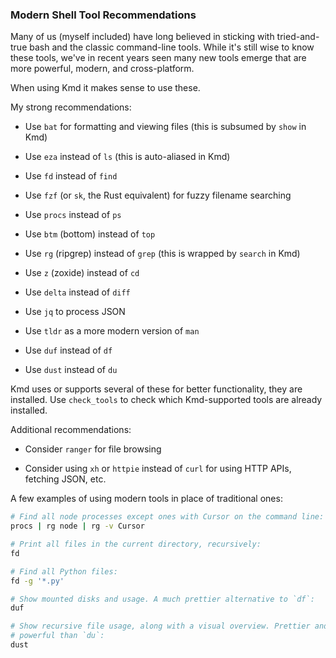 ### Modern Shell Tool Recommendations

Many of us (myself included) have long believed in sticking with tried-and-true bash and
the classic command-line tools.
While it's still wise to know these tools, we've in recent years seen many new tools
emerge that are more powerful, modern, and cross-platform.

When using Kmd it makes sense to use these.

My strong recommendations:

- Use `bat` for formatting and viewing files (this is subsumed by `show` in Kmd)

- Use `eza` instead of `ls` (this is auto-aliased in Kmd)

- Use `fd` instead of `find`

- Use `fzf` (or `sk`, the Rust equivalent) for fuzzy filename searching

- Use `procs` instead of `ps`

- Use `btm` (bottom) instead of `top`

- Use `rg` (ripgrep) instead of `grep` (this is wrapped by `search` in Kmd)

- Use `z` (zoxide) instead of `cd`

- Use `delta` instead of `diff`

- Use `jq` to process JSON

- Use `tldr` as a more modern version of `man`

- Use `duf` instead of `df`

- Use `dust` instead of `du`

Kmd uses or supports several of these for better functionality, they are installed.
Use `check_tools` to check which Kmd-supported tools are already installed.

Additional recommendations:

- Consider `ranger` for file browsing

- Consider using `xh` or `httpie` instead of `curl` for using HTTP APIs, fetching JSON,
  etc.

A few examples of using modern tools in place of traditional ones:

```bash
# Find all node processes except ones with Cursor on the command line:
procs | rg node | rg -v Cursor

# Print all files in the current directory, recursively:
fd 

# Find all Python files:
fd -g '*.py'

# Show mounted disks and usage. A much prettier alternative to `df`:
duf

# Show recursive file usage, along with a visual overview. Prettier and more
# powerful than `du`:
dust
```
